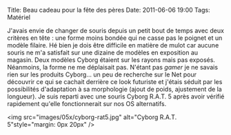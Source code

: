 Title: Beau cadeau pour la fête des pères
Date: 2011-06-06 19:00
Tags: Matériel



J'avais envie de changer de souris
depuis un petit bout de temps avec deux critères en tête : une forme moins
bondée qui ne casse pas le poignet et un modèle filaire. Hé bien je dois
être difficile en matière de mulot car aucune souris ne m'a satisfait sur une
dizaine de modèles en exposition au magasin. Deux modèles Cyborg étaient sur
les rayons mais pas exposés. Néanmoins, la forme ne me déplaisait pas.
N'étant pas *gamer* je ne savais rien sur les produits Cyborg... un peu de
recherche sur le Net pour découvrir ce qui se cachait derrière ce look
futuriste et j'étais séduit par les possibilités d'adaptation à sa
morphologie (ajout de poids, ajustement de la longueur). Je suis reparti avec
une souris Cyborg R.A.T. 5 après avoir vérifié rapidement qu'elle
fonctionnerait sur nos OS alternatifs.

<img src="images/05x/cyborg-rat5.jpg" alt="Cyborg R.A.T. 5"style="margin: 0px 20px" /> 